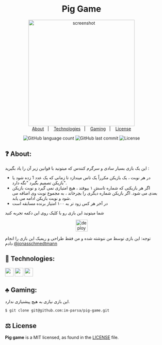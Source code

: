 <h1 align="center">Pig Game</h1>
<p align="center">
	<img height="350px" alt="screenshot" src="https://cdn.discordapp.com/attachments/776425421968244768/887312858537414696/Screenshot_from_2021-09-14_16-31-27.png">
	<br>
	<a href="#question-about">About</a>&nbsp;&nbsp;&nbsp;|&nbsp;&nbsp;&nbsp;
	<a href="#rocket-technologies">Technologies</a>&nbsp;&nbsp;&nbsp;|&nbsp;&nbsp;&nbsp;
	<a href="#clubs-gaming">Gaming</a>&nbsp;&nbsp;&nbsp;|&nbsp;&nbsp;&nbsp;
	<a href="#balance_scale-license">License</a>	
</p>

<p align="center">
    <img alt="GitHub language count" src="https://img.shields.io/github/languages/count/im-parsa/pig-game">	
    <img alt="GitHub last commit" src="https://img.shields.io/github/last-commit/im-parsa/pig-game">
    <img alt="License" src="https://img.shields.io/badge/license-MIT-brightgreen"> 
<p>

## :question: About:
این یک بازی بسیار سادی و سرگرم کنندس که میتونید با قوانین زیر آن را یاد بگیرید :

- در هر نوبت ، یک بازیکن مکرراً یک تاس میندازد تا زمانی که یک عدد 1 زده شود یا بازیکن تصمیم بگیرد "نگه دارد".
- اگر هر بازیکنی که شماره تاسش ۱ بیوفتد ، هیچ امتیازی نمی گیرد و نوبت بازیکن بعدی می شود. اگر بازیکن شماره دیگری را بچرخاند ، به مجموع نوبت وی اضافه می شود و نوبت بازیکن ادامه می یابد.
- در آخر هر کس زود تر به ۱۰۰ امتیاز برنده مسابقه است

شما میتونید این بازی رو با کلیک روی این دکمه تجربه کنید

<p align="center">
	<a href="https://im-parsa.github.io/pig-game/"><img alt ="deploy shield" src="https://img.shields.io/badge/%F0%9F%99%82%EF%B8%8F-بریم برای بازی!-c73657.svg" height="39px"></a>
</p>

توجه: این بازی توسط من ننوشته شده و من فقط طراحی و ریمیک این بازی را انجام دادم [@jonasschmedtmann](https://github.com/jonasschmedtmann)

## :rocket: Technologies:
<p>
<img height=28px src="https://img.shields.io/badge/%7F-HTML-black?logo=html5&style=flat"> <img height=28px src="https://img.shields.io/badge/%7F-CSS-black?logo=css3&style=flat"> <img height=28px src="https://img.shields.io/badge/%7F-JavaScript-black?logo=javascript&style=flat">
</p>

## :clubs: Gaming:
این بازی نیازی به هیچ پیشنیازی ندارد.

```sh
$ git clone git@github.com:im-parsa/pig-game.git
```
## :balance_scale: License

**Pig game** is a MIT licensed, as found in the [LICENSE](./LICENSE) file.
